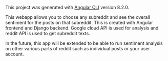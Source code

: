 This project was generated with [Angular CLI](https://github.com/angular/angular-cli) version 8.2.0.

This webapp allows you to choose any subreddit and see the overall sentiment for the posts on that subreddit. This is created with Angular frontend and Django backend. Google cloud API is used for analysis and reddit API is used to get subreddit texts.

In the future, this app will be extended to be able to run sentiment analysis on other various parts of reddit such as individual posts or your user account.